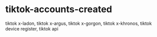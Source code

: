 # tiktok-accounts-created
tiktok x-ladon, tiktok x-argus, tiktok x-gorgon, tiktok x-khronos, tiktok device register, tiktok api

